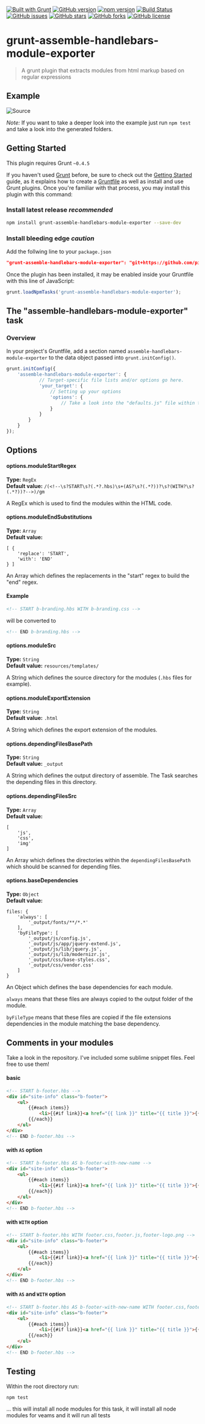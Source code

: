 [![Built with Grunt](https://cdn.gruntjs.com/builtwith.svg)](http://gruntjs.com/)
[![GitHub version](https://badge.fury.io/gh/pixel-shock%2Fgrunt-assemble-handlebars-module-exporter.svg)](https://badge.fury.io/gh/pixel-shock%2Fgrunt-assemble-handlebars-module-exporter)
[![npm version](https://badge.fury.io/js/grunt-assemble-handlebars-module-exporter.svg)](https://badge.fury.io/js/grunt-assemble-handlebars-module-exporter)
[![Build Status](https://travis-ci.org/pixel-shock/grunt-assemble-handlebars-module-exporter.svg?branch=master)](https://travis-ci.org/pixel-shock/grunt-assemble-handlebars-module-exporter)
[![GitHub issues](https://img.shields.io/github/issues/pixel-shock/grunt-assemble-handlebars-module-exporter.svg)](https://github.com/pixel-shock/grunt-assemble-handlebars-module-exporter/issues)
[![GitHub stars](https://img.shields.io/github/stars/pixel-shock/grunt-assemble-handlebars-module-exporter.svg)](https://github.com/pixel-shock/grunt-assemble-handlebars-module-exporter/stargazers)
[![GitHub forks](https://img.shields.io/github/forks/pixel-shock/grunt-assemble-handlebars-module-exporter.svg)](https://github.com/pixel-shock/grunt-assemble-handlebars-module-exporter/network)
[![GitHub license](https://img.shields.io/badge/license-MIT-blue.svg)](https://raw.githubusercontent.com/pixel-shock/grunt-assemble-handlebars-module-exporter/master/LICENSE-MIT)

# grunt-assemble-handlebars-module-exporter

> A grunt plugin that extracts modules from html markup based on regular expressions

## Example

![Source](./flow.jpg)

*Note:* If you want to take a deeper look into the example just run `npm test` and take a look into the generated folders.

## Getting Started
This plugin requires Grunt `~0.4.5`

If you haven't used [Grunt](http://gruntjs.com/) before, be sure to check out the [Getting Started](http://gruntjs.com/getting-started) guide, as it explains how to create a [Gruntfile](http://gruntjs.com/sample-gruntfile) as well as install and use Grunt plugins. Once you're familiar with that process, you may install this plugin with this command:

### Install latest release *recommended*

```bash
npm install grunt-assemble-handlebars-module-exporter --save-dev
```

### Install bleeding edge *caution*
Add the follwing line to your ```package.json```

```json
"grunt-assemble-handlebars-module-exporter": "git+https://github.com/pixel-shock/grunt-assemble-handlebars-module-exporter.git"
```

Once the plugin has been installed, it may be enabled inside your Gruntfile with this line of JavaScript:

```js
grunt.loadNpmTasks('grunt-assemble-handlebars-module-exporter');
```

## The "assemble-handlebars-module-exporter" task

### Overview
In your project's Gruntfile, add a section named `assemble-handlebars-module-exporter` to the data object passed into `grunt.initConfig()`.

```js
grunt.initConfig({
	'assemble-handlebars-module-exporter': {
			// Target-specific file lists and/or options go here.
			'your_target': {
				// Setting up your options
				'options': {
					// Take a look into the "defaults.js" file within the package
				}
			}
		}
	}
});
```

## Options

#### options.moduleStartRegex
**Type:** `RegEx`<br>
**Default value:** `/(<!--\s?START\s?(.*?.hbs)\s+(AS?\s?(.*?))?\s?(WITH?\s?(.*?))?-->)/gm`

A RegEx which is used to find the modules within the HTML code.

#### options.moduleEndSubstitutions
**Type:** `Array`<br>
**Default value:**

```
[ {
	'replace': 'START',
	'with': 'END'
} ]
```

An Array which defines the replacements in the "start" regex to build the "end" regex.

#### Example

```html
<!-- START b-branding.hbs WITH b-branding.css -->
```

will be converted to

```html
<!-- END b-branding.hbs -->
```


#### options.moduleSrc
**Type:** `String`<br>
**Default value:** `resources/templates/`

A String which defines the source directory for the modules (`.hbs` files for example).

#### options.moduleExportExtension
**Type:** `String`<br>
**Default value:** `.html`

A String which defines the export extension of the modules.

#### options.dependingFilesBasePath
**Type:** `String`<br>
**Default value:** `_output`

A String which defines the output directory of assemble. The Task searches the depending files in this directory.

#### options.dependingFilesSrc
**Type:** `Array`<br>
**Default value:**

```
[
	'js',
	'css',
	'img'
]
```

An Array which defines the directories within the `dependingFilesBasePath` which should be scanned for depending files.

#### options.baseDependencies
**Type:** `Object`<br>
**Default value:**

```
files: {
	'always': [
		'_output/fonts/**/*.*'
	],
	'byFileType': [
		'_output/js/config.js',
		'_output/js/app/jquery-extend.js',
		'_output/js/lib/jquery.js',
		'_output/js/lib/modernizr.js',
		'_output/css/base-styles.css',
		'_output/css/vendor.css'
	]
}
```
An Object which defines the base dependencies for each module.

`always` means that these files are always copied to the output folder of the module.

`byFileType` means that these files are copied if the file extensions dependencies in the module matching the base dependency.

## Comments in your modules

Take a look in the repository. I've included some sublime snippet files. Feel free to use them!

#### basic
```html
<!-- START b-footer.hbs -->
<div id="site-info" class="b-footer">
	<ul>
		{{#each items}}
			<li>{{#if link}}<a href="{{ link }}" title="{{ title }}">{{/if}}{{{ title }}}{{#if link}}</a>{{/if}}</li>
		{{/each}}
	</ul>
</div>
<!-- END b-footer.hbs -->
```

#### with `AS` option
```html
<!-- START b-footer.hbs AS b-footer-with-new-name -->
<div id="site-info" class="b-footer">
	<ul>
		{{#each items}}
			<li>{{#if link}}<a href="{{ link }}" title="{{ title }}">{{/if}}{{{ title }}}{{#if link}}</a>{{/if}}</li>
		{{/each}}
	</ul>
</div>
<!-- END b-footer.hbs -->
```


#### with `WITH` option
```html
<!-- START b-footer.hbs WITH footer.css,footer.js,footer-logo.png -->
<div id="site-info" class="b-footer">
	<ul>
		{{#each items}}
			<li>{{#if link}}<a href="{{ link }}" title="{{ title }}">{{/if}}{{{ title }}}{{#if link}}</a>{{/if}}</li>
		{{/each}}
	</ul>
</div>
<!-- END b-footer.hbs -->
```



#### with `AS` and `WITH` option
```html
<!-- START b-footer.hbs AS b-footer-with-new-name WITH footer.css,footer.js,footer-logo.png -->
<div id="site-info" class="b-footer">
	<ul>
		{{#each items}}
			<li>{{#if link}}<a href="{{ link }}" title="{{ title }}">{{/if}}{{{ title }}}{{#if link}}</a>{{/if}}</li>
		{{/each}}
	</ul>
</div>
<!-- END b-footer.hbs -->
```

## Testing

Within the root directory run:

```shell
npm test
```

... this will install all node modules for this task, it will install all node modules for veams and it will run all tests

